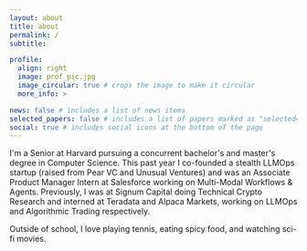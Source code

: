 ```yaml
---
layout: about
title: about
permalink: /
subtitle: 

profile:
  align: right
  image: prof_pic.jpg
  image_circular: true # crops the image to make it circular
  more_info: >

news: false # includes a list of news items
selected_papers: false # includes a list of papers marked as "selected={true}"
social: true # includes social icons at the bottom of the page
---
```


I'm a Senior at Harvard pursuing a concurrent bachelor's and master's degree in Computer Science. This past year I co-founded a stealth LLMOps startup (raised from Pear VC and Unusual Ventures) and was an Associate Product Manager Intern at Salesforce working on Multi-Modal Workflows & Agents. Previously, I was at Signum Capital doing Technical Crypto Research and interned at Teradata and Alpaca Markets, working on LLMOps and Algorithmic Trading respectively. 

Outside of school, I love playing tennis, eating spicy food, and watching sci-fi movies.